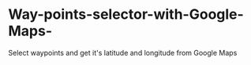 # Way-points-selector-with-Google-Maps-
Select waypoints and get it's latitude and longitude from Google Maps
